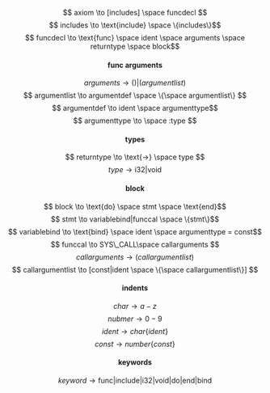 $$ axiom \to [includes] \space funcdecl $$
$$ includes \to \text{include} \space \{includes\}$$
$$ funcdecl \to \text{func} \space ident \space arguments \space returntype \space block$$

#### <p style="text-align: center;">func arguments</p>
$$ arguments \to () | (argumentlist) $$
$$ argumentlist \to argumentdef \space \{\space argumentlist\} $$
$$ argumentdef \to ident \space argumenttype$$
$$ argumenttype \to \space :type $$

#### <p style="text-align: center;">types</p>
$$ returntype \to \text{->} \space type $$
$$ type \to \text{i32} | \text{void} $$

#### <p style="text-align: center;">block</p>
$$ block \to \text{do} \space stmt \space \text{end}$$
$$ stmt \to variablebind|funccal \space \{stmt\}$$
$$ variablebind \to \text{bind} \space ident \space argumenttype = const$$
$$ funccal \to SYS\_CALL\space callarguments $$
$$ callarguments \to (callargumentlist)  $$
$$ callargumentlist \to [const|ident \space \{\space callargumentlist\}]  $$

#### <p style="text-align: center;">indents</p>
$$ char \to a-z $$
$$ nubmer \to 0-9 $$
$$ ident \to char\{ident\}$$
$$ const \to number\{const\}$$

#### <p style="text-align: center;">keywords</p>
$$ keyword \to \text{func}|\text{include}|\text{i32}|\text{void}|\text{do}|\text{end}|\text{bind} $$
